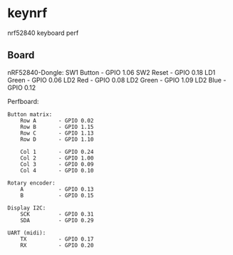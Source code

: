 # keynrf
nrf52840 keyboard perf

## Board
nRF52840-Dongle:
		SW1 Button	- GPIO 1.06
		SW2 Reset	- GPIO 0.18
		LD1 Green	- GPIO 0.06
		LD2 Red		- GPIO 0.08
		LD2 Green	- GPIO 1.09
		LD2 Blue	- GPIO 0.12

Perfboard:

	Button matrix:
		Row A 		- GPIO 0.02
		Row B 		- GPIO 1.15
		Row C 		- GPIO 1.13
		Row D 		- GPIO 1.10

		Col 1 		- GPIO 0.24
		Col 2 		- GPIO 1.00
		Col 3 		- GPIO 0.09
		Col 4 		- GPIO 0.10

	Rotary encoder:
		A    		- GPIO 0.13
		B 	    	- GPIO 0.15

	Display I2C:
		SCK 		- GPIO 0.31
		SDA 		- GPIO 0.29

	UART (midi):
		TX 	    	- GPIO 0.17
		RX 	    	- GPIO 0.20

